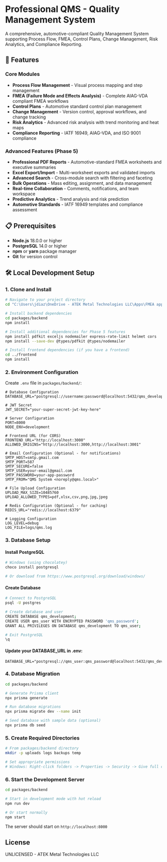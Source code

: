 # Professional QMS - Quality Management System

A comprehensive, automotive-compliant Quality Management System supporting Process Flow, FMEA, Control Plans, Change Management, Risk Analytics, and Compliance Reporting.

## 🚀 Features

### Core Modules
- **Process Flow Management** - Visual process mapping and step management
- **FMEA (Failure Mode and Effects Analysis)** - Complete AIAG-VDA compliant FMEA workflows
- **Control Plans** - Automotive standard control plan management
- **Change Management** - Version control, approval workflows, and change tracking
- **Risk Analytics** - Advanced risk analysis with trend monitoring and heat maps
- **Compliance Reporting** - IATF 16949, AIAG-VDA, and ISO 9001 compliance

### Advanced Features (Phase 5)
- **Professional PDF Reports** - Automotive-standard FMEA worksheets and executive summaries
- **Excel Export/Import** - Multi-worksheet exports and validated imports
- **Advanced Search** - Cross-module search with filtering and faceting
- **Bulk Operations** - Mass editing, assignment, and data management
- **Real-time Collaboration** - Comments, notifications, and team workspace
- **Predictive Analytics** - Trend analysis and risk prediction
- **Automotive Standards** - IATF 16949 templates and compliance assessment

## 📋 Prerequisites

- **Node.js** 18.0.0 or higher
- **PostgreSQL** 14.0 or higher
- **npm** or **yarn** package manager
- **Git** for version control

## 🛠️ Local Development Setup

### 1. Clone and Install

```bash
# Navigate to your project directory
cd "C:\Users\jdiaz\OneDrive - ATEK Metal Technologies LLC\Apps\FMEA app"

# Install backend dependencies
cd packages/backend
npm install

# Install additional dependencies for Phase 5 features
npm install pdfkit exceljs nodemailer express-rate-limit helmet cors
npm install --save-dev @types/pdfkit @types/nodemailer

# Install frontend dependencies (if you have a frontend)
cd ../frontend
npm install
```

### 2. Environment Configuration

Create `.env` file in `packages/backend/`:

```env
# Database Configuration
DATABASE_URL="postgresql://username:password@localhost:5432/qms_development"

# JWT Secret
JWT_SECRET="your-super-secret-jwt-key-here"

# Server Configuration
PORT=8000
NODE_ENV=development

# Frontend URL (for CORS)
FRONTEND_URL="http://localhost:3000"
ALLOWED_ORIGINS="http://localhost:3000,http://localhost:3001"

# Email Configuration (Optional - for notifications)
SMTP_HOST=smtp.gmail.com
SMTP_PORT=587
SMTP_SECURE=false
SMTP_USER=your-email@gmail.com
SMTP_PASSWORD=your-app-password
SMTP_FROM="QMS System <noreply@qms.local>"

# File Upload Configuration
UPLOAD_MAX_SIZE=10485760
UPLOAD_ALLOWED_TYPES=pdf,xlsx,csv,png,jpg,jpeg

# Redis Configuration (Optional - for caching)
REDIS_URL="redis://localhost:6379"

# Logging Configuration
LOG_LEVEL=debug
LOG_FILE=logs/qms.log
```

### 3. Database Setup

#### Install PostgreSQL
```bash
# Windows (using chocolatey)
choco install postgresql

# Or download from https://www.postgresql.org/download/windows/
```

#### Create Database
```bash
# Connect to PostgreSQL
psql -U postgres

# Create database and user
CREATE DATABASE qms_development;
CREATE USER qms_user WITH ENCRYPTED PASSWORD 'qms_password';
GRANT ALL PRIVILEGES ON DATABASE qms_development TO qms_user;

# Exit PostgreSQL
\q
```

#### Update your DATABASE_URL in .env:
```env
DATABASE_URL="postgresql://qms_user:qms_password@localhost:5432/qms_development"
```

### 4. Database Migration

```bash
cd packages/backend

# Generate Prisma client
npx prisma generate

# Run database migrations
npx prisma migrate dev --name init

# Seed database with sample data (optional)
npx prisma db seed
```

### 5. Create Required Directories

```bash
# From packages/backend directory
mkdir -p uploads logs backups temp

# Set appropriate permissions
# Windows: Right-click folders -> Properties -> Security -> Give full control to your user
```

### 6. Start the Development Server

```bash
cd packages/backend

# Start in development mode with hot reload
npm run dev

# Or start normally
npm start
```

The server should start on `http://localhost:8000`

## License

UNLICENSED - ATEK Metal Technologies LLC